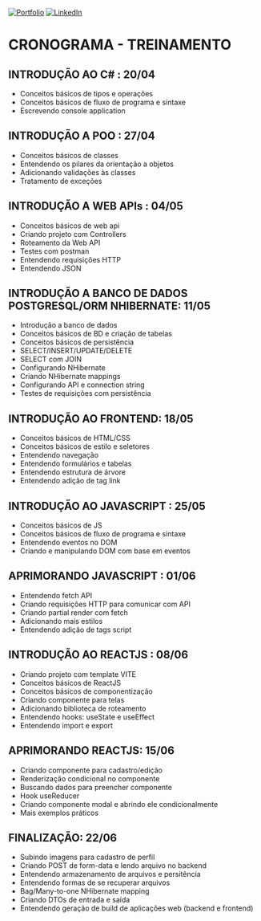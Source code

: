 [![Portfolio](https://img.shields.io/badge/Portfolio-255E63?style=for-the-badge&logo=About.me&logoColor=white)](https://samubarreto.github.io/Portfolio/)
[![LinkedIn](https://img.shields.io/badge/linkedin-%230077B5.svg?style=for-the-badge&logo=linkedin&logoColor=white)](https://www.linkedin.com/in/samubrreto/)

# CRONOGRAMA - TREINAMENTO

## INTRODUÇÃO AO C# : 20/04
- Conceitos básicos de tipos e operações
- Conceitos básicos de fluxo de programa e sintaxe
- Escrevendo console application

## INTRODUÇÃO A POO : 27/04
- Conceitos básicos de classes
- Entendendo os pilares da orientação a objetos
- Adicionando validações às classes
- Tratamento de exceções

## INTRODUÇÃO A WEB APIs : 04/05
- Conceitos básicos de web api
- Criando projeto com Controllers
- Roteamento da Web API
- Testes com postman
- Entendendo requisições HTTP
- Entendendo JSON

## INTRODUÇÃO A BANCO DE DADOS POSTGRESQL/ORM NHIBERNATE: 11/05
- Introdução a banco de dados
- Conceitos básicos de BD e criação de tabelas
- Conceitos básicos de persistência
- SELECT/INSERT/UPDATE/DELETE
- SELECT com JOIN
- Configurando NHibernate
- Criando NHibernate mappings
- Configurando API e connection string
- Testes de requisições com persistência

## INTRODUÇÃO AO FRONTEND: 18/05
- Conceitos básicos de HTML/CSS
- Conceitos básicos de estilo e seletores
- Entendendo navegação
- Entendendo formulários e tabelas
- Entendendo estrutura de árvore
- Entendendo adição de tag link

## INTRODUÇÃO AO JAVASCRIPT : 25/05
- Conceitos básicos de JS
- Conceitos básicos de fluxo de programa e sintaxe
- Entendendo eventos no DOM
- Criando e manipulando DOM com base em eventos

## APRIMORANDO JAVASCRIPT : 01/06
- Entendendo fetch API
- Criando requisições HTTP para comunicar com API
- Criando partial render com fetch
- Adicionando mais estilos
- Entendendo adição de tags script

## INTRODUÇÃO AO REACTJS : 08/06
- Criando projeto com template VITE
- Conceitos básicos de ReactJS
- Conceitos básicos de componentização
- Criando componente para telas
- Adicionando biblioteca de roteamento
- Entendendo hooks: useState e useEffect
- Entendendo import e export

## APRIMORANDO REACTJS: 15/06
- Criando componente para cadastro/edição
- Renderização condicional no componente
- Buscando dados para preencher componente
- Hook useReducer
- Criando componente modal e abrindo ele condicionalmente
- Mais exemplos práticos

## FINALIZAÇÃO: 22/06
- Subindo imagens para cadastro de perfil
- Criando POST de form-data e lendo arquivo no backend
- Entendendo armazenamento de arquivos e persitência
- Entendendo formas de se recuperar arquivos
- Bag/Many-to-one NHibernate mapping
- Criando DTOs de entrada e saída
- Entendendo geração de build de aplicações web (backend e frontend)
